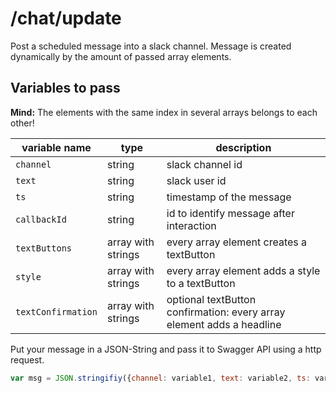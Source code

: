 # /chat/update

Post a scheduled message into a slack channel. Message is created dynamically by the amount of passed array elements.

## Variables to pass

**Mind:** The elements with the same index in several arrays belongs to each other!

| variable name  | type | description |
| ------------- | ------------- | ------------- | 
| `channel` | string  | slack channel id |
| `text` | string | slack user id |
| `ts` | string  | timestamp of the message |
| `callbackId` | string | id to identify message after interaction |
| `textButtons` | array with strings | every array element creates a textButton |
| `style` | array with strings | every array element adds a style to a textButton |
| `textConfirmation` | array with strings | optional textButton confirmation: every array element adds a headline |

Put your message in a JSON-String and pass it to Swagger API using a http request.

```javascript
var msg = JSON.stringifiy({channel: variable1, text: variable2, ts: variable3, callbackId: variable4, textButtons: array1, style: array2, textConfirmation: array3});
```
